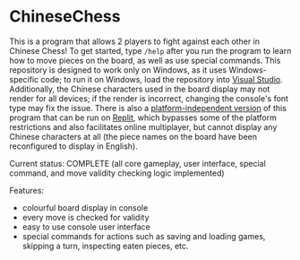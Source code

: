 # ChineseChess

This is a program that allows 2 players to fight against each other in Chinese Chess! To get started, type `/help` after you run the program to learn how to move pieces on the board, as well as use special commands. This repository is designed to work only on Windows, as it uses Windows-specific code; to run it on Windows, load the repository into [Visual Studio](https://visualstudio.microsoft.com/). Additionally, the Chinese characters used in the board display may not render for all devices; if the render is incorrect, changing the console's font type may fix the issue. There is also a [platform-independent version](https://github.com/RC2630/ChineseChessEng) of this program that can be run on [Replit](https://replit.com/), which bypasses some of the platform restrictions and also facilitates online multiplayer, but cannot display any Chinese characters at all (the piece names on the board have been reconfigured to display in English).

Current status: COMPLETE (all core gameplay, user interface, special command, and move validity checking logic implemented)

Features:
  - colourful board display in console
  - every move is checked for validity
  - easy to use console user interface
  - special commands for actions such as saving and loading games, skipping a turn, inspecting eaten pieces, etc.
